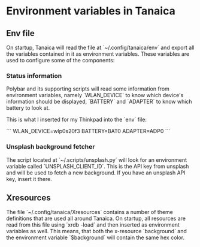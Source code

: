 # Environment variables in Tanaica
## Env file

On startup, Tanaica will read the file at ´~/.config/tanaica/env´ and export all the variables contained in it as environment variables. These variables are used to configure some of the components:

### Status information
Polybar and its supporting scripts will read some information from environment variables, namely ´WLAN_DEVICE´ to know which device's information should be displayed, ´BATTERY´ and ´ADAPTER´ to know which battery to look at.

This is what I inserted for my Thinkpad into the ´env´ file:

´´´
WLAN_DEVICE=wlp0s20f3
BATTERY=BAT0
ADAPTER=ADP0
´´´

### Unsplash background fetcher
The script located at ´~/.scripts/unsplash.py´ will look for an environment variable called ´UNSPLASH_CLIENT_ID´. This is the API key from unsplash and will be used to fetch a new background. If you have an unsplash API key, insert it there.

## Xresources
The file ´~/.config/tanaica/Xresources´ contains a number of theme definitions that are used all around Tanaica. On startup, all resources are read from this file using ´xrdb -load´ and then inserted as environment variables as well. This means, that both the x-resource ´background´ and the environment variable ´$background´ will contain the same hex color.
